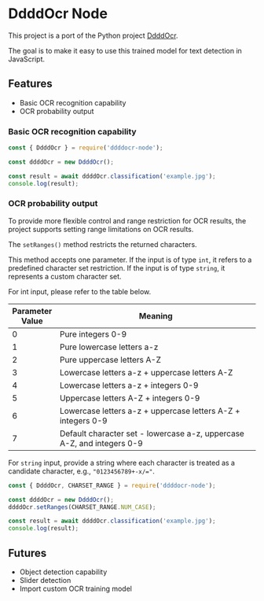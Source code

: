 # DdddOcr Node

This project is a port of the Python project [DdddOcr](https://github.com/sml2h3/ddddocr). 

The goal is to make it easy to use this trained model for text detection in JavaScript.

## Features

 - Basic OCR recognition capability
 - OCR probability output

### Basic OCR recognition capability

```js
const { DdddOcr } = require('ddddocr-node');

const ddddOcr = new DdddOcr();

const result = await ddddOcr.classification('example.jpg');
console.log(result);
```

### OCR probability output

To provide more flexible control and range restriction for OCR results, the project supports setting range limitations on OCR results.

The `setRanges()` method restricts the returned characters.

This method accepts one parameter. If the input is of type `int`, it refers to a predefined character set restriction. If the input is of type `string`, it represents a custom character set.

For int input, please refer to the table below.

| Parameter <br/> Value | Meaning                                                          |
|-----------------|------------------------------------------------------------------------|
| 0               | Pure integers 0-9                                                      |
| 1               | Pure lowercase letters a-z                                             |
| 2               | Pure uppercase letters A-Z                                             |
| 3               | Lowercase letters a-z + uppercase letters A-Z                          |
| 4               | Lowercase letters a-z + integers 0-9                                   |
| 5               | Uppercase letters A-Z + integers 0-9                                   |
| 6               | Lowercase letters a-z + uppercase letters A-Z + integers 0-9           |
| 7               | Default character set - lowercase a-z, uppercase A-Z, and integers 0-9 |

For `string` input, provide a string where each character is treated as a candidate character, e.g., `"0123456789+-x/="`.

```js
const { DdddOcr, CHARSET_RANGE } = require('ddddocr-node');

const ddddOcr = new DdddOcr();
ddddOcr.setRanges(CHARSET_RANGE.NUM_CASE);

const result = await ddddOcr.classification('example.jpg');
console.log(result);
```

## Futures

 - Object detection capability
 - Slider detection
 - Import custom OCR training model
